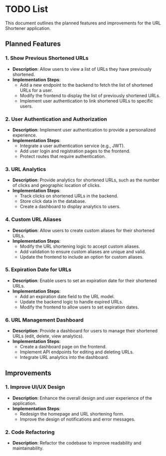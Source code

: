 # TODO List

This document outlines the planned features and improvements for the URL Shortener application.

## Planned Features

### 1. Show Previous Shortened URLs
- **Description**: Allow users to view a list of URLs they have previously shortened.
- **Implementation Steps**:
  - Add a new endpoint to the backend to fetch the list of shortened URLs for a user.
  - Modify the frontend to display the list of previously shortened URLs.
  - Implement user authentication to link shortened URLs to specific users.

### 2. User Authentication and Authorization
- **Description**: Implement user authentication to provide a personalized experience.
- **Implementation Steps**:
  - Integrate a user authentication service (e.g., JWT).
  - Add user login and registration pages to the frontend.
  - Protect routes that require authentication.

### 3. URL Analytics
- **Description**: Provide analytics for shortened URLs, such as the number of clicks and geographic location of clicks.
- **Implementation Steps**:
  - Track clicks on shortened URLs in the backend.
  - Store click data in the database.
  - Create a dashboard to display analytics to users.

### 4. Custom URL Aliases
- **Description**: Allow users to create custom aliases for their shortened URLs.
- **Implementation Steps**:
  - Modify the URL shortening logic to accept custom aliases.
  - Add validation to ensure custom aliases are unique and valid.
  - Update the frontend to include an option for custom aliases.

### 5. Expiration Date for URLs
- **Description**: Enable users to set an expiration date for their shortened URLs.
- **Implementation Steps**:
  - Add an expiration date field to the URL model.
  - Update the backend logic to handle expired URLs.
  - Modify the frontend to allow users to set expiration dates.

### 6. URL Management Dashboard
- **Description**: Provide a dashboard for users to manage their shortened URLs (edit, delete, view analytics).
- **Implementation Steps**:
  - Create a dashboard page on the frontend.
  - Implement API endpoints for editing and deleting URLs.
  - Integrate URL analytics into the dashboard.

## Improvements

### 1. Improve UI/UX Design
- **Description**: Enhance the overall design and user experience of the application.
- **Implementation Steps**:
  - Redesign the homepage and URL shortening form.
  - Improve the design of notifications and error messages.

### 2. Code Refactoring
- **Description**: Refactor the codebase to improve readability and maintainability.


